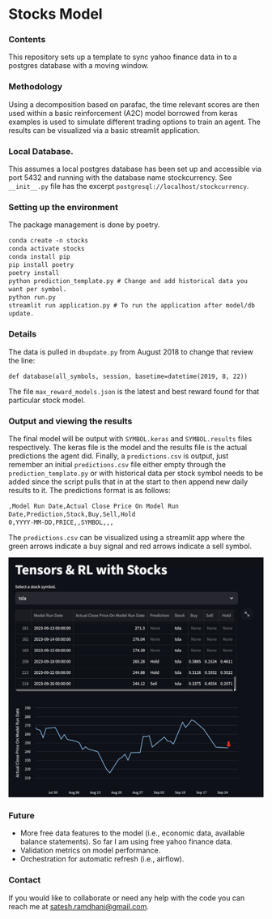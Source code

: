 # Stocks Model

### Contents 
This repository sets up a template to sync yahoo finance data in to a postgres database with a moving window.  

### Methodology
Using a decomposition based on parafac, the time relevant scores are then used within a basic reinforcement (A2C) model borrowed from keras examples is used to simulate different trading options to train an agent. The results can be visualized via a basic streamlit application.

### Local Database. 
This assumes a local postgres database has been set up and accessible via port 5432 and running with the database name stockcurrency. See ```__init__.py``` file has the excerpt ```postgresql://localhost/stockcurrency```.

### Setting up the environment
The package management is done by poetry. 
```
conda create -n stocks
conda activate stocks
conda install pip
pip install poetry
poetry install
python prediction_template.py # Change and add historical data you want per symbol.
python run.py
streamlit run application.py # To run the application after model/db update.
```
### Details
The data is pulled in ```dbupdate.py``` from August 2018 to change that review the line:
```
def database(all_symbols, session, basetime=datetime(2019, 8, 22))
```
The file ```max_reward_models.json``` is the latest and best reward found for that particular stock model.

### Output and viewing the results
The final model will be output with ```SYMBOL.keras``` and ```SYMBOL.results``` files respectively. The keras file is the model and the results file is the actual predictions the agent did. Finally, a ```predictions.csv``` is output, just remember an initial ```predictions.csv``` file either empty through the ```prediction_template.py``` or with historical data per stock symbol needs to be added since the script pulls that in at the start to then append new daily results to it. The predictions format is as follows:
```
,Model Run Date,Actual Close Price On Model Run Date,Prediction,Stock,Buy,Sell,Hold
0,YYYY-MM-DD,PRICE,,SYMBOL,,,
```
The ```predictions.csv``` can be visualized using a streamlit app where the green arrows indicate a buy signal and red arrows indicate a sell symbol. 

![Mode prediction results when visualized with streamlit.](tensorsRLStocks.png)

### Future
- More free data features to the model (i.e., economic data, available balance statements). So far I am using free yahoo finance data.
- Validation metrics on model performance.
- Orchestration for automatic refresh (i.e., airflow).

### Contact 
If you would like to collaborate or need any help with the code you can reach me at satesh.ramdhani@gmail.com. 